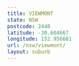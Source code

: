 ```yaml
---
title: VIEWMONT
state: NSW
postcode: 2448
latitude: -30.604667
longitude: 152.956681
url: /nsw/viewmont/
layout: suburb
---
```


